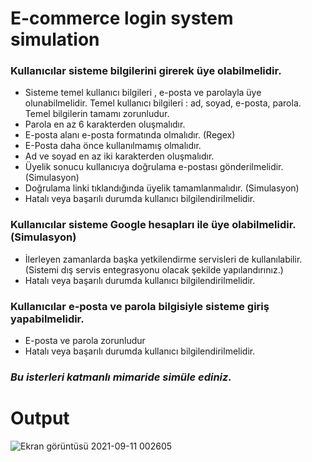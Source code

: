 # E-commerce login system simulation

### Kullanıcılar sisteme bilgilerini girerek üye olabilmelidir.

- Sisteme temel kullanıcı bilgileri , e-posta ve parolayla üye olunabilmelidir. Temel kullanıcı bilgileri : ad, soyad, e-posta, parola. Temel bilgilerin tamamı zorunludur.<br>
- Parola en az 6 karakterden oluşmalıdır.<br>
- E-posta alanı e-posta formatında olmalıdır. (Regex)<br>
- E-Posta daha önce kullanılmamış olmalıdır.<br>
- Ad ve soyad en az iki karakterden oluşmalıdır.<br>
- Üyelik sonucu kullanıcıya doğrulama e-postası gönderilmelidir. (Simulasyon)<br>
- Doğrulama linki tıklandığında üyelik tamamlanmalıdır. (Simulasyon)<br>
- Hatalı veya başarılı durumda kullanıcı bilgilendirilmelidir.<br>

### Kullanıcılar sisteme Google hesapları ile üye olabilmelidir.(Simulasyon)

- İlerleyen zamanlarda başka yetkilendirme servisleri de kullanılabilir. (Sistemi dış servis entegrasyonu olacak şekilde yapılandırınız.)<br>
- Hatalı veya başarılı durumda kullanıcı bilgilendirilmelidir.<br>

### Kullanıcılar e-posta ve parola bilgisiyle sisteme giriş yapabilmelidir.</h3>

- E-posta ve parola zorunludur<br>
- Hatalı veya başarılı durumda kullanıcı bilgilendirilmelidir.</br>

### *Bu isterleri katmanlı mimaride simüle ediniz.*

# Output

![Ekran görüntüsü 2021-09-11 002605](https://user-images.githubusercontent.com/81089561/132919747-02d91e23-edea-4d4b-b4fe-64b61e356205.jpg)

